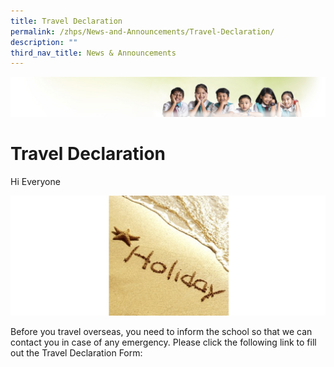 ```yaml
---
title: Travel Declaration
permalink: /zhps/News-and-Announcements/Travel-Declaration/
description: ""
third_nav_title: News & Announcements
---
```

![](/images/Banner.jpg)

# Travel Declaration

Hi Everyone

![](/images/Travel.png)

Before you travel overseas, you need to inform the school so that we can contact you in case of any emergency. Please click the following link to fill out the Travel Declaration Form: